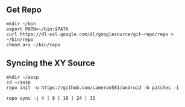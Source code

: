 Get Repo
--------

    mkdir ~/bin
    export PATH=~/bin:$PATH
    curl https://dl-ssl.google.com/dl/googlesource/git-repo/repo > ~/bin/repo
    chmod a+x ~/bin/repo

Syncing the XY Source
---------------------------------------

    mkdir ~/aosp
    cd ~/aosp
    repo init -u https://github.com/cameron581/android -b patches -1

    repo sync -j 4 | 8 | 16 | 24 | 32
